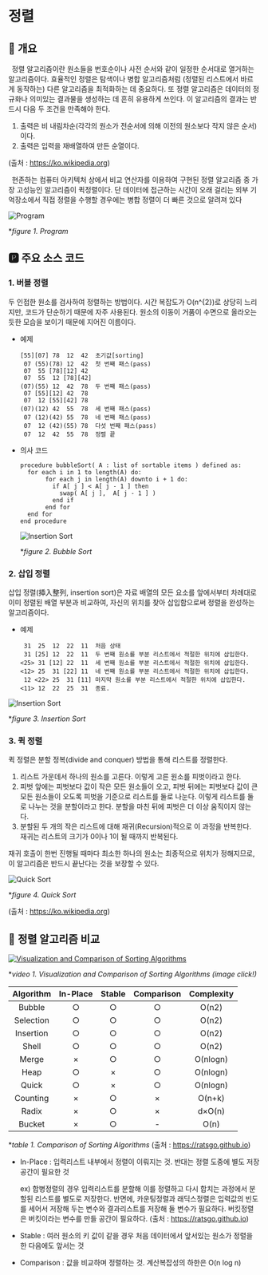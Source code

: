 # 정렬
## 📢 개요

 정렬 알고리즘이란 원소들을 번호순이나 사전 순서와 같이 일정한 순서대로 열거하는 알고리즘이다. 효율적인 정렬은 탐색이나 병합 알고리즘처럼 (정렬된 리스트에서 바르게 동작하는) 다른 알고리즘을 최적화하는 데 중요하다. 또 정렬 알고리즘은 데이터의 정규화나 의미있는 결과물을 생성하는 데 흔히 유용하게 쓰인다. 이 알고리즘의 결과는 반드시 다음 두 조건을 만족해야 한다.

 1. 출력은 비 내림차순(각각의 원소가 전순서에 의해 이전의 원소보다 작지 않은 순서)이다.
 2. 출력은 입력을 재배열하여 만든 순열이다.
 
 (출처 : https://ko.wikipedia.org)
 
 현존하는 컴퓨터 아키텍처 상에서 비교 연산자를 이용하여 구현된 정렬 알고리즘 중 가장 고성능인 알고리즘이 퀵정렬이다. 단 데이터에 접근하는 시간이 오래 걸리는 외부 기억장소에서 직접 정렬을 수행할 경우에는 병합 정렬이 더 빠른 것으로 알려져 있다
 
  ![Program](https://github.com/kbm0996/Sort/blob/master/picture/sort.jpg?raw=true)

 **figure 1. Program*
 
 
 ## 🅿 주요 소스 코드
 ### 1. 버블 정렬 
  두 인접한 원소를 검사하여 정렬하는 방법이다. 시간 복잡도가 O(n^{2})로 상당히 느리지만, 코드가 단순하기 때문에 자주 사용된다. 원소의 이동이 거품이 수면으로 올라오는 듯한 모습을 보이기 때문에 지어진 이름이다.
  
  - 예제
  
        [55][07] 78  12  42  초기값[sorting]
         07 (55)(78) 12  42  첫 번째 패스(pass)
         07  55 [78][12] 42
         07  55  12 [78][42]
        (07)(55) 12  42  78  두 번째 패스(pass)
         07 [55][12] 42  78
         07  12 [55][42] 78
        (07)(12) 42  55  78  세 번째 패스(pass)
         07 (12)(42) 55  78  네 번째 패스(pass)
         07  12 (42)(55) 78  다섯 번째 패스(pass)
         07  12  42  55  78  정렬 끝
  
  - 의사 코드
  
        procedure bubbleSort( A : list of sortable items ) defined as:
          for each i in 1 to length(A) do:
               for each j in length(A) downto i + 1 do:
                 if A[ j ] < A[ j - 1 ] then
                   swap( A[ j ],  A[ j - 1 ] )
                 end if
               end for
          end for
        end procedure
        
    ![Insertion Sort](https://upload.wikimedia.org/wikipedia/commons/5/54/Sorting_bubblesort_anim.gif)

    **figure 2. Bubble Sort*


 ### 2. 삽입 정렬 
 삽입 정렬(揷入整列, insertion sort)은 자료 배열의 모든 요소를 앞에서부터 차례대로 이미 정렬된 배열 부분과 비교하여, 자신의 위치를 찾아 삽입함으로써 정렬을 완성하는 알고리즘이다.
 
  - 예제
  
         31  25  12  22  11  처음 상태
         31 [25] 12  22  11  두 번째 원소를 부분 리스트에서 적절한 위치에 삽입한다.
        <25> 31 [12] 22  11  세 번째 원소를 부분 리스트에서 적절한 위치에 삽입한다.
        <12> 25  31 [22] 11  네 번째 원소를 부분 리스트에서 적절한 위치에 삽입한다.
         12 <22> 25  31 [11] 마지막 원소를 부분 리스트에서 적절한 위치에 삽입한다.
        <11> 12  22  25  31  종료.
 
   ![Insertion Sort](http://upload.wikimedia.org/wikipedia/commons/0/0f/Insertion-sort-example-300px.gif)

   **figure 3. Insertion Sort*


 ### 3. 퀵 정렬 
퀵 정렬은 분할 정복(divide and conquer) 방법을 통해 리스트를 정렬한다.

 1. 리스트 가운데서 하나의 원소를 고른다. 이렇게 고른 원소를 피벗이라고 한다.
 2. 피벗 앞에는 피벗보다 값이 작은 모든 원소들이 오고, 피벗 뒤에는 피벗보다 값이 큰 모든 원소들이 오도록 피벗을 기준으로 리스트를 둘로 나눈다. 이렇게 리스트를 둘로 나누는 것을 분할이라고 한다. 분할을 마친 뒤에 피벗은 더 이상 움직이지 않는다.
 3. 분할된 두 개의 작은 리스트에 대해 재귀(Recursion)적으로 이 과정을 반복한다. 재귀는 리스트의 크기가 0이나 1이 될 때까지 반복된다.


재귀 호출이 한번 진행될 때마다 최소한 하나의 원소는 최종적으로 위치가 정해지므로, 이 알고리즘은 반드시 끝난다는 것을 보장할 수 있다.

   ![Quick Sort](http://upload.wikimedia.org/wikipedia/commons/6/6a/Sorting_quicksort_anim.gif)

   **figure 4. Quick Sort*

 
 (출처 : https://ko.wikipedia.org)
 
 
 ## 📌 정렬 알고리즘 비교
 
 [![Visualization and Comparison of Sorting Algorithms](https://github.com/kbm0996/Sort/blob/master/picture/videothumbnail.JPG?raw=true)](https://youtu.be/ZZuD6iUe3Pc?t=0s)

  **video 1. Visualization and Comparison of Sorting Algorithms (image click!)*

 
 
 | Algorithm | In-Place | Stable | Comparison | Complexity |
 |:--------:|:--------:|:--------:|:--------:|:--------:|
 | Bubble	| ○	| ○	| ○	| O(n2) | 
 | Selection	| ○	| ○	| ○	| O(n2) | 
 | Insertion	| ○	| ○	| ○	| O(n2) | 
 | Shell| 	○	| ○	| ○	| O(n2) | 
 | Merge	| ×	| ○	| ○	| O(nlogn) | 
 | Heap	| ○	| ×	| ○	| O(nlogn) | 
 | Quick	| ○	| ×	| ○	| O(nlogn) | 
 | Counting	| ×	| ○	| ×	| O(n+k) | 
 | Radix	| ×	| ○	| ×	| d×O(n) | 
 | Bucket	| ×	| ○	| -	| O(n) | 

 **table 1. Comparison of Sorting Algorithms* (출처 : https://ratsgo.github.io)

- In-Place : 입력리스트 내부에서 정렬이 이뤄지는 것. 반대는 정렬 도중에 별도 저장공간이 필요한 것

  ex) 합병정렬의 경우 입력리스트를 분할해 이를 정렬하고 다시 합치는 과정에서 분할된 리스트를 별도로 저장한다. 
  반면에, 카운팅정렬과 래딕스정렬은 입력값의 빈도를 세어서 저장해 두는 변수와 결과리스트를 저장해 둘 변수가 필요하다. 
  버킷정렬은 버킷이라는 변수를 만들 공간이 필요하다. (출처 : https://ratsgo.github.io)


- Stable : 여러 원소의 키 값이 같을 경우 처음 데이터에서 앞서있는 원소가 정렬을 한 다음에도 앞서는 것

- Comparison : 값을 비교하며 정렬하는 것. 계산복잡성의 하한은 O(n log n)

